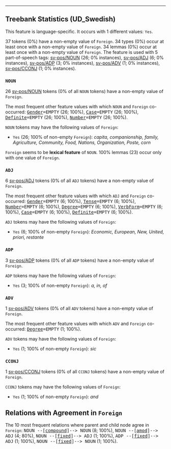 

--------------------------------------------------------------------------------

## Treebank Statistics (UD_Swedish)

This feature is language-specific.
It occurs with 1 different values: `Yes`.

37 tokens (0%) have a non-empty value of `Foreign`.
34 types (0%) occur at least once with a non-empty value of `Foreign`.
34 lemmas (0%) occur at least once with a non-empty value of `Foreign`.
The feature is used with 5 part-of-speech tags: [sv-pos/NOUN]() (26; 0% instances), [sv-pos/ADJ]() (6; 0% instances), [sv-pos/ADP]() (3; 0% instances), [sv-pos/ADV]() (1; 0% instances), [sv-pos/CCONJ]() (1; 0% instances).

### `NOUN`

26 [sv-pos/NOUN]() tokens (0% of all `NOUN` tokens) have a non-empty value of `Foreign`.

The most frequent other feature values with which `NOUN` and `Foreign` co-occurred: <tt><a href="Gender.html">Gender</a>=EMPTY</tt> (26; 100%), <tt><a href="Case.html">Case</a>=EMPTY</tt> (26; 100%), <tt><a href="Definite.html">Definite</a>=EMPTY</tt> (26; 100%), <tt><a href="Number.html">Number</a>=EMPTY</tt> (26; 100%).

`NOUN` tokens may have the following values of `Foreign`:

* `Yes` (26; 100% of non-empty `Foreign`): <em>capita, companionship, family, Agriculture, Community, Food, Nations, Organization, Poste, corn</em>

`Foreign` seems to be **lexical feature** of `NOUN`. 100% lemmas (23) occur only with one value of `Foreign`.

### `ADJ`

6 [sv-pos/ADJ]() tokens (0% of all `ADJ` tokens) have a non-empty value of `Foreign`.

The most frequent other feature values with which `ADJ` and `Foreign` co-occurred: <tt><a href="Gender.html">Gender</a>=EMPTY</tt> (6; 100%), <tt><a href="Tense.html">Tense</a>=EMPTY</tt> (6; 100%), <tt><a href="Number.html">Number</a>=EMPTY</tt> (6; 100%), <tt><a href="Degree.html">Degree</a>=EMPTY</tt> (6; 100%), <tt><a href="VerbForm.html">VerbForm</a>=EMPTY</tt> (6; 100%), <tt><a href="Case.html">Case</a>=EMPTY</tt> (6; 100%), <tt><a href="Definite.html">Definite</a>=EMPTY</tt> (6; 100%).

`ADJ` tokens may have the following values of `Foreign`:

* `Yes` (6; 100% of non-empty `Foreign`): <em>Economic, European, New, United, priori, restante</em>

### `ADP`

3 [sv-pos/ADP]() tokens (0% of all `ADP` tokens) have a non-empty value of `Foreign`.

`ADP` tokens may have the following values of `Foreign`:

* `Yes` (3; 100% of non-empty `Foreign`): <em>a, in, of</em>

### `ADV`

1 [sv-pos/ADV]() tokens (0% of all `ADV` tokens) have a non-empty value of `Foreign`.

The most frequent other feature values with which `ADV` and `Foreign` co-occurred: <tt><a href="Degree.html">Degree</a>=EMPTY</tt> (1; 100%).

`ADV` tokens may have the following values of `Foreign`:

* `Yes` (1; 100% of non-empty `Foreign`): <em>sic</em>

### `CCONJ`

1 [sv-pos/CCONJ]() tokens (0% of all `CCONJ` tokens) have a non-empty value of `Foreign`.

`CCONJ` tokens may have the following values of `Foreign`:

* `Yes` (1; 100% of non-empty `Foreign`): <em>and</em>

## Relations with Agreement in `Foreign`

The 10 most frequent relations where parent and child node agree in `Foreign`:
<tt>NOUN --[<a href="../dep/compound.html">compound</a>]--> NOUN</tt> (8; 100%),
<tt>NOUN --[<a href="../dep/amod.html">amod</a>]--> ADJ</tt> (4; 80%),
<tt>NOUN --[<a href="../dep/fixed.html">fixed</a>]--> ADJ</tt> (1; 100%),
<tt>ADP --[<a href="../dep/fixed.html">fixed</a>]--> ADJ</tt> (1; 100%),
<tt>NOUN --[<a href="../dep/fixed.html">fixed</a>]--> NOUN</tt> (1; 100%).

